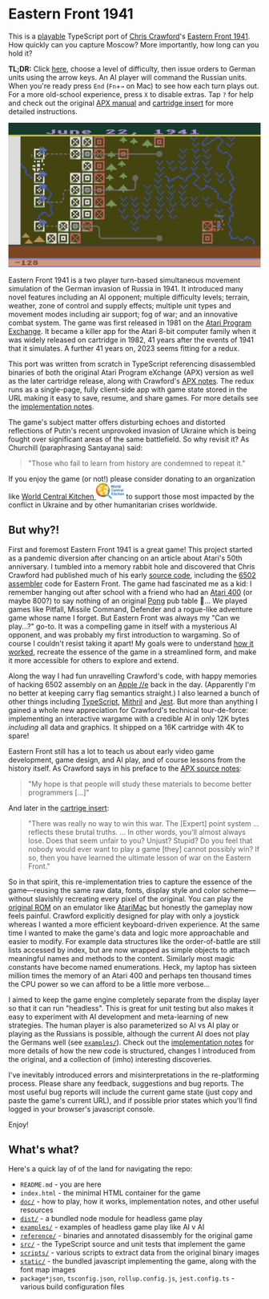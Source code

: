 # Eastern Front 1941

<!-- markdownlint-disable MD033 -->

This is a [playable][game] TypeScript port of [Chris Crawford][ccwiki]'s [Eastern Front 1941][efwiki].
How quickly can you capture Moscow?  More importantly, how long can you hold it?

[game]: https://patricksurry.github.io/eastern-front-1941/
[ccwiki]: https://en.wikipedia.org/wiki/Chris_Crawford_(game_designer)
[efwiki]: https://en.wikipedia.org/wiki/Eastern_Front_(1941)

**TL;DR:** Click [here][game], choose a level of difficulty,
then issue orders to German units using the arrow keys.
An AI player will command the Russian units.
When you're ready press `End` (`Fn`+<code>&rarr;</code> on Mac) to see how each turn plays out.
For a more old-school experience, press `X` to disable extras.
Tap `?` for help and check out the original [APX manual](doc/playing.md)
and [cartridge insert](doc/Eastern_Front_1941_Atari_Cartridge.pdf)
for more detailed instructions.

[![game](doc/images/preview.png)][game]

Eastern Front 1941 is a two player turn-based simultaneous movement simulation
of the German invasion of Russia in 1941.
It introduced many novel features including an AI opponent;
multiple difficulty levels;
terrain, weather, zone of control and supply effects;
multiple unit types and movement modes including air support;
fog of war; and an innovative combat system.
The game was first released in 1981 on the [Atari Program Exchange][apx].
It became a killer app for the Atari 8-bit computer family
when it was widely released on cartridge in 1982, 41 years
after the events of 1941 that it simulates.
A further 41 years on, 2023 seems fitting for a redux.

[apx]: https://en.wikipedia.org/wiki/Atari_Program_Exchange

This port was written from scratch in TypeScript referencing disassembled binaries
of both the original Atari Program eXchange (APX) version as well as the later cartridge release,
along with Crawford's [APX notes](doc/howitworks.md).
The redux runs as a single-page, fully client-side app
with game state stored in the URL making it easy to save, resume, and share games.
For more details see the [implementation notes](doc/notes.md).

The game's subject matter offers disturbing echoes and distorted reflections of Putin's recent unprovoked invasion of Ukraine which is being fought over significant areas of the same battlefield.  So why revisit it? As Churchill (paraphrasing Santayana) said:

> "Those who fail to learn from history are condemned to repeat it."

If you enjoy the game (or not!) please consider donating to an organization like
[World Central Kitchen <img height=32 src="doc/images/WCK_Primary_Logo.png">][wck]
to support those most impacted by the conflict in Ukraine and by other humanitarian crises worldwide.

[wck]: https://wck.org/donate

<!-- markdownlint-disable-next-line MD026 -->
## But why?!

First and foremost Eastern Front 1941 is a great game!
This project started as a pandemic diversion
after chancing on an article about Atari's 50th anniversary.
I tumbled into a memory rabbit hole
and discovered that Chris Crawford had published much of his early [source code][ccsrc],
including the [6502 assembler][6502] code for Eastern Front.
The game had fascinated me as a kid: I remember hanging out after school
with a friend who had an [Atari 400][atari400] (or maybe 800?)
to say nothing of an original [Pong][pong] pub table :exploding_head:...
We played games like Pitfall, Missile Command, Defender and a rogue-like adventure game whose name I forget.
But Eastern Front was always my "Can we play...?" go-to.
It was a compelling game in itself with a mysterious AI opponent,
and was probably my first introduction to wargaming.
So of course I couldn't resist taking it apart!
My goals were to understand [how it worked](doc/howitworks.md),
recreate the essence of the game in a streamlined form,
and make it more accessible for others to explore and extend.

[pong]: https://en.wikipedia.org/wiki/Pong
[atari400]: https://en.wikipedia.org/wiki/Atari_8-bit_family

Along the way I had fun unravelling Crawford's code,
with happy memories of hacking 6502 assembly on an [Apple //e][apple2e]
back in the day.
(Apparently I'm no better at keeping carry flag semantics straight.)
I also learned a bunch of other things including
[TypeScript][typescript], [Mithril][mithril] and [Jest][jest].
But more than anything I gained a whole new appreciation
for Crawford's technical tour-de-force:
implementing an interactive wargame with a credible AI in only 12K bytes
*including* all data and graphics.
It shipped on a 16K cartridge with 4K to spare!

[apple2e]: https://en.wikipedia.org/wiki/Apple_IIe

Eastern Front still has a lot to teach us about early video game development, game design,
and AI play, and of course lessons from the history itself.
As Crawford says in his preface to the [APX source notes](docs/howitworks.md):

> "My hope is that people will study these materials to become better programmers [...]"

And later in the [cartrige insert](doc/Eastern_Front_1941_Atari_Cartridge.pdf):

> "There was really no way to win this war.  The \[Expert\] point system ... reflects these brutal truths. ... In other words, you'll almost always lose.  Does that seem unfair to you?  Unjust?  Stupid?  Do you feel that nobody would ever want to play a game \[they\] cannot possibly win?  If so, then you have learned the ultimate lesson of war on the Eastern Front."

[ccsrc]: http://www.erasmatazz.com/library/source-code/index.html
[6502]: https://en.wikibooks.org/wiki/6502_Assembly
[typescript]: https://www.typescriptlang.org/
[mithril]: https://mithril.js.org/
[jest]: https://jestjs.io/

So in that spirit, this re-implementation tries to capture the essence of the
game&mdash;reusing the same raw data, fonts, display style and color scheme&mdash;without
slavishly recreating every pixel of the original.
You can play the [original ROM](reference/cartridge.rom) on an emulator like [AtariMac][atarimac]
but honestly the gameplay now feels painful.
Crawford explicitly designed for play with only a joystick
whereas I wanted a more efficient keyboard-driven experience.
At the same time I wanted to make the game's data and logic
more approachable and easier to modify.
For example data structures like the order-of-battle are still lists
accessed by index, but are now wrapped as simple objects
to attach meaningful names and methods to the content.
Similarly most magic constants have become named enumerations.
Heck, my laptop has sixteen million times the memory of an Atari 400
and perhaps ten thousand times the CPU power
so we can afford to be a little more verbose...

[atarimac]: https://www.atarimac.com/atari800macx.php

I aimed to keep the game engine completely separate from the display layer
so that it can run "headless".
This is great for unit testing but also makes it
easy to experiment with AI development and meta-learning of new strategies.
The human player is also parameterized
so AI vs AI play or playing as the Russians is possible,
although the current AI does not play the Germans well
(see [`examples/`](examples)).
Check out the [implementation notes](doc/notes.md)
for more details of how the new code is structured,
changes I introduced from the original,
and a collection of (imho) interesting discoveries.

I've inevitably introduced errors and misinterpretations
in the re-platforming process.
Please share any feedback, suggestions and bug reports.
The most useful bug reports will include the current game state
(just copy and paste the game's current URL), and if possible prior states which
you'll find logged in your browser's javascript console.

Enjoy!

## What's what?

Here's a quick lay of of the land for navigating the repo:

- `README.md` - you are here
- `index.html` - the minimal HTML container for the game
- [`doc/`](doc) - how to play, how it works, implementation notes, and other useful resources
- [`dist/`](dist) - a bundled node module for headless game play
- [`examples/`](examples) - examples of headless game play like AI v AI
- [`reference/`](reference) - binaries and annotated disassembly for the original game
- [`src/`](src) - the TypeScript source and unit tests that implement the game
- [`scripts/`](scripts) - various scripts to extract data from the original binary images
- [`static/`](static) - the bundled javascript implementing the game, along with the font map images
- `package*json`, `tsconfig.json`, `rollup.config.js`, `jest.config.ts` - various build configuration files
